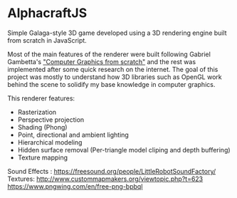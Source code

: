 # AlphacraftJS

Simple Galaga-style 3D game developed using a 3D rendering engine built from scratch in JavaScript.

Most of the main features of the renderer were built following Gabriel Gambetta's ["Computer Graphics from scratch"](https://www.gabrielgambetta.com/computer-graphics-from-scratch/introduction.html) and the rest was implemented after some quick research on the internet. The goal of this project was mostly to understand how 3D libraries such as OpenGL work behind the scene to solidify my base knowledge in computer graphics.

This renderer features:
* Rasterization
* Perspective projection
* Shading (Phong)
* Point, directional and ambient lighting
* Hierarchical modeling
* Hidden surface removal (Per-triangle model cliping and depth buffering)
* Texture mapping

Sound Effects : https://freesound.org/people/LittleRobotSoundFactory/
Textures: http://www.custommapmakers.org/viewtopic.php?t=623 
https://www.pngwing.com/en/free-png-bpbql


